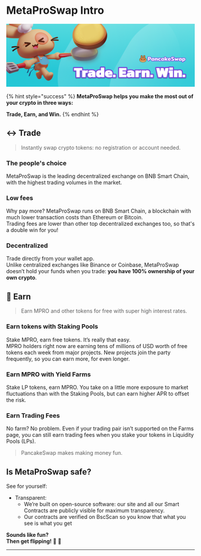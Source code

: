 # MetaProSwap Intro

![](<.gitbook/assets/masthead-twitter-3- (1) (1).png>)

{% hint style="success" %}
**MetaProSwap helps you make the most out of your crypto in three ways:**

**Trade, Earn, and Win.**
{% endhint %}

## ↔️ Trade

> Instantly swap crypto tokens: no registration or account needed.

### The people's choice

MetaProSwap is the leading decentralized exchange on BNB Smart Chain, with the highest trading volumes in the market.

### Low fees

Why pay more? MetaProSwap runs on BNB Smart Chain, a blockchain with much lower transaction costs than Ethereum or Bitcoin.\
Trading fees are lower than other top decentralized exchanges too, so that's a double win for you!

### Decentralized

Trade directly from your wallet app.\
Unlike centralized exchanges like Binance or Coinbase, MetaProSwap doesn’t hold your funds when you trade: **you have 100% ownership of your own crypto**.

## 💸 Earn

> Earn MPRO and other tokens for free with super high interest rates.

### Earn tokens with Staking Pools

Stake MPRO, earn free tokens. It’s really that easy.\
MPRO holders right now are earning tens of millions of USD worth of free tokens each week from major projects. New projects join the party frequently, so you can earn more, for even longer.

### Earn MPRO with Yield Farms

Stake LP tokens, earn MPRO. You take on a little more exposure to market fluctuations than with the Staking Pools, but can earn higher APR to offset the risk.

### Earn Trading Fees

No farm? No problem. Even if your trading pair isn’t supported on the Farms page, you can still earn trading fees when you stake your tokens in Liquidity Pools (LPs).

> PancakeSwap makes making money fun.

## Is MetaProSwap safe?

See for yourself:

* Transparent:
  * We’re built on open-source software: our site and all our Smart Contracts are publicly visible for maximum transparency.
  * Our contracts are verified on BscScan so you know that what you see is what you get

**Sounds like fun?**\
**Then get flipping!** 🐰 🥞

***
